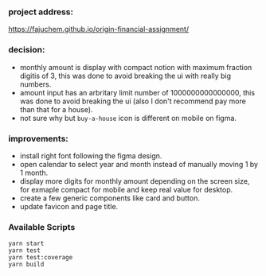 ### project address: 
https://fajuchem.github.io/origin-financial-assignment/ <br />

### decision:

- monthly amount is display with compact notion with maximum fraction digitis of 3, this was done to avoid breaking the ui with really big numbers.
- amount input has an arbritary limit number of 1000000000000000, this was done to avoid breaking the ui (also I don't recommend pay more than that for a house).
- not sure why but `buy-a-house` icon is different on mobile on figma.

### improvements:

- install right font following the figma design.
- open calendar to select year and month instead of manually moving 1 by 1 month.
- display more digits for monthly amount depending on the screen size, for exmaple compact for mobile and keep real value for desktop.
- create a few generic components like card and button.
- update favicon and page title.

### Available Scripts

```
yarn start
yarn test
yarn test:coverage
yarn build
``` 
